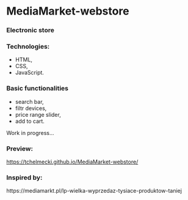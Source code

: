 # MediaMarket-webstore
<h3>Electronic store</h3>
<h3>Technologies:</h3>
<ul>
  <li>HTML,</li>
  <li>CSS,</li>
  <li>JavaScript.</li>
</ul>
<h3>Basic functionalities</h3>
<ul>
  <li>search bar,</li>
  <li>filtr devices,</li>
  <li>price range slider,</li>
  <li>add to cart.</li>
</ul>
<p>Work in progress...</p>
<h3>Preview:</h3>

https://tchelmecki.github.io/MediaMarket-webstore/

<h3>Inspired by:</h3> https://mediamarkt.pl/lp-wielka-wyprzedaz-tysiace-produktow-taniej
